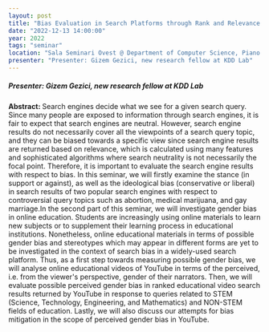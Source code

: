```yaml
---
layout: post
title: "Bias Evaluation in Search Platforms through Rank and Relevance Based Measures"
date: "2022-12-13 14:00:00"
year: 2022
tags: "seminar"
location: "Sala Seminari Ovest @ Department of Computer Science, Piano Secondo, Largo Bruno Pontecorvo, 3, 56127 Pisa PI, Italy"
presenter: "Presenter: Gizem Gezici, new research fellow at KDD Lab"
---
```

<h5>Presenter: Gizem Gezici, new research fellow at KDD Lab</h5>

<strong>Abstract: </strong>Search engines decide what we see for a given search query. Since many people are exposed to information through search engines, it is fair to expect that search engines are neutral. However, search engine results do not necessarily cover all the viewpoints of a search query topic, and they can be biased towards a specific view since search engine results are returned based on relevance, which is calculated using many features and sophisticated algorithms where search neutrality is not necessarily the focal point. Therefore, it is important to evaluate the search engine results with respect to bias. In this seminar, we will firstly examine the stance (in support or against), as well as the ideological bias (conservative or liberal) in search results of two popular search engines with respect to controversial query topics such as abortion, medical marijuana, and gay marriage.In the second part of this seminar, we will investigate gender bias in online education. Students are increasingly using online materials to learn new subjects or to supplement their learning process in educational institutions. Nonetheless, online educational materials in terms of possible gender bias and stereotypes which may appear in different forms are yet to be investigated in the context of search bias in a widely-used search platform. Thus, as a first step towards measuring possible gender bias, we will analyse online educational videos of YouTube in terms of the perceived, i.e. from the viewer's perspective, gender of their narrators. Then, we will evaluate possible perceived gender bias in ranked educational video search results returned by YouTube in response to queries related to STEM (Science, Technology, Engineering, and Mathematics) and NON-STEM fields of education. Lastly, we will also discuss our attempts for bias mitigation in the scope of perceived gender bias in YouTube.             